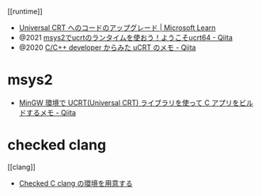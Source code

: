 [[runtime]]

- [Universal CRT へのコードのアップグレード | Microsoft Learn](https://learn.microsoft.com/ja-jp/cpp/porting/upgrade-your-code-to-the-universal-crt?view=msvc-170)
- @2021 [msys2でucrtのランタイムを使おう！ようこそucrt64 - Qiita](https://qiita.com/yumetodo/items/d849a6dcf08e0435f815)
- @2020 [C/C++ developer からみた uCRT のメモ - Qiita](https://qiita.com/syoyo/items/198f91b31c49c5ba68bb)

# msys2
- [MinGW 環境で UCRT(Universal CRT) ライブラリを使って C アプリをビルドするメモ - Qiita](https://qiita.com/syoyo/items/ad14912c983da94ad16e)

# checked clang
[[clang]]
- [Checked C clang の環境を用意する](https://zenn.dev/saitoyutaka/articles/ffd7b247026a82)
